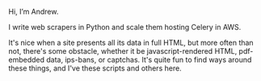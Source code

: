 Hi, I’m Andrew.

I write web scrapers in Python and scale them hosting Celery in AWS.

It's nice when a site presents all its data in full HTML, but more often than not, there's some obstacle, whether it be javascript-rendered HTML, pdf-embedded data, ips-bans, or captchas. It's quite fun to find ways around these things, and I've these scripts and others here.
